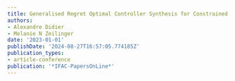 ```yaml
---
title: Generalised Regret Optimal Controller Synthesis for Constrained Systems
authors:
- Alexandre Didier
- Melanie N Zeilinger
date: '2023-01-01'
publishDate: '2024-08-27T16:57:05.774185Z'
publication_types:
- article-conference
publication: '*IFAC-PapersOnLine*'
---
```

